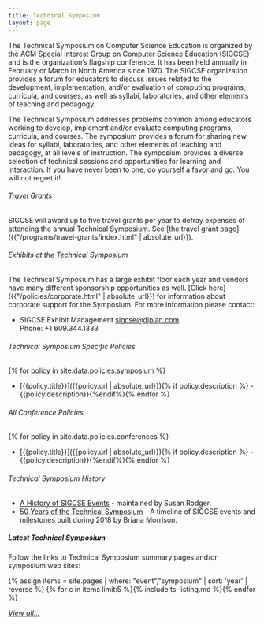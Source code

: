 ```yaml
---
title: Technical Symposium
layout: page
---
```


The Technical Symposium on Computer Science Education is organized by the ACM Special Interest Group on Computer Science Education (SIGCSE) and is the organization’s flagship conference. It has been held annually in February or March in North America since 1970. The SIGCSE organization provides a forum for educators to discuss issues related to the development, implementation, and/or evaluation of computing programs, curricula, and courses, as well as syllabi, laboratories, and other elements of teaching and pedagogy.

The Technical Symposium addresses problems common among educators
working to develop, implement and/or evaluate computing programs,
curricula, and courses. The symposium provides a forum for sharing new
ideas for syllabi, laboratories, and other elements of teaching and
pedagogy, at all levels of instruction. The symposium provides a diverse
selection of technical sessions and opportunities for learning and
interaction. If you have never been to one, do yourself a favor and go.
You will not regret it!

###### Travel Grants
SIGCSE will award up to five travel grants per year to defray expenses
of attending the annual Technical Symposium. See [the travel grant
page]({{"/programs/travel-grants/index.html" | absolute_url}}).

###### Exhibits at the Technical Symposium
The Technical Symposium has a large exhibit floor each year and vendors
have many different sponsorship opportunities as well. [Click
here]({{"/policies/corporate.html" | absolute_url}}) for information about corporate
support for the Symposium. For more information please contact:

-   SIGCSE Exhibit Management <sigcse@dlplan.com>\
    Phone: +1 609.344.1333

###### Technical Symposium Specific Policies

{% for policy in site.data.policies.symposium %}
- [{{policy.title}}]({{policy.url | absolute_url}}){% if policy.description %} - {{policy.description}}{%endif%}{% endfor %}

###### All Conference Policies

{% for policy in site.data.policies.conferences %}
- [{{policy.title}}]({{policy.url | absolute_url}}){% if policy.description %} - {{policy.description}}{%endif%}{% endfor %}

###### Technical Symposium History

-   [A History of SIGCSE
Events](https://users.cs.duke.edu/~rodger/sigcseconferences.html) - maintained by Susan Rodger.
- [50 Years of the Technical Symposium](../50years.html) - A timeline of SIGCSE events and milestones built during 2018 by Briana Morrison.

##### Latest Technical Symposium

Follow the links to Technical Symposium summary pages and/or symposium web sites:

{% assign items = site.pages | where: "event","symposium" | sort: 'year' | reverse %}
{% for c in items limit:5 %}{% include ts-listing.md %}{% endfor %}

<a href="conferences.html"><i>View all...</i></a>

